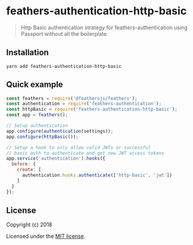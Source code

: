 # feathers-authentication-http-basic

> Http Basic authentication strategy for feathers-authentication using Passport without all the boilerplate.

## Installation

```
yarn add feathers-authentication-http-basic
```

## Quick example

```js
const feathers = require('@feathersjs/feathers');
const authentication = require('feathers-authentication');
const httpBasic = require('feathers-authentication-http-basic');
const app = feathers();

// Setup authentication
app.configure(authentication(settings));
app.configure(httpBasic());

// Setup a hook to only allow valid JWTs or successful 
// basic auth to authenticate and get new JWT access tokens
app.service('authentication').hooks({
  before: {
    create: [
      authentication.hooks.authenticate(['http-basic', 'jwt'])
    ]
  }
});
```

## License

Copyright (c) 2018

Licensed under the [MIT license](LICENSE).
